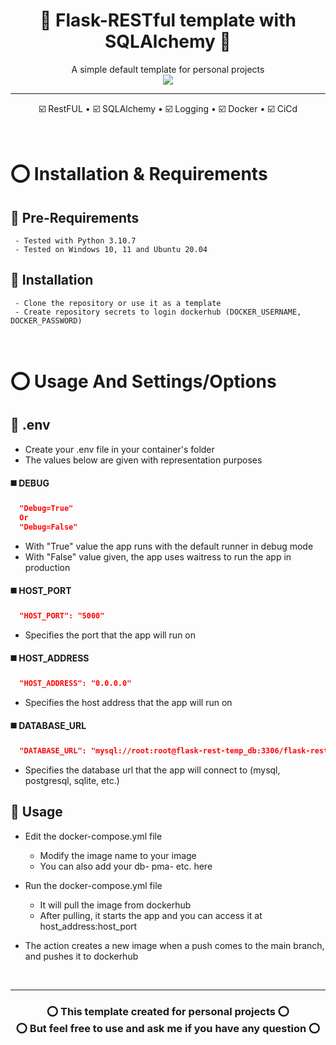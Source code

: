 <h1 align="center">🤖 Flask-RESTful template with SQLAlchemy 🤖</h1>
<div align="center">
  A simple default template for personal projects<br>
  <img src="https://user-images.githubusercontent.com/126655075/223354284-3a55f95b-cd0c-42ea-9ceb-3c1cb8c10129.png">
  <hr>
  
  ☑️ RestFUL • ☑️ SQLAlchemy • ☑️ Logging • ☑️ Docker • ☑️ CiCd
</div>

<br>

# ⭕ Installation & Requirements

## 🔹 Pre-Requirements
     - Tested with Python 3.10.7
     - Tested on Windows 10, 11 and Ubuntu 20.04
## 🔹 Installation
     - Clone the repository or use it as a template
     - Create repository secrets to login dockerhub (DOCKER_USERNAME, DOCKER_PASSWORD)
<br>

# ⭕ Usage And Settings/Options

## 🔹 .env
- Create your .env file in your container's folder
- The values below are given with representation purposes

#### ◼️ DEBUG
```json
  "Debug=True"
  Or
  "Debug=False"
```
- With "True" value the app runs with the default runner in debug mode
- With "False" value given, the app uses waitress to run the app in production

#### ◼️ HOST_PORT
```json
  "HOST_PORT": "5000"
```
- Specifies the port that the app will run on

#### ◼️ HOST_ADDRESS
```json
  "HOST_ADDRESS": "0.0.0.0"
```
- Specifies the host address that the app will run on

#### ◼️ DATABASE_URL
```json
  "DATABASE_URL": "mysql://root:root@flask-rest-temp_db:3306/flask-rest-temp"
```
- Specifies the database url that the app will connect to (mysql, postgresql, sqlite, etc.)


## 🔹 Usage
- Edit the docker-compose.yml file
  - Modify the image name to your image
  - You can also add your db- pma- etc. here
 
- Run the docker-compose.yml file
  - It will pull the image from dockerhub
  - After pulling, it starts the app and you can access it at host_address:host_port

- The action creates a new image when a push comes to the main branch, and pushes it to dockerhub

<br><hr>

<div align="center">
  
 ### ⭕ This template created for personal projects ⭕<br>⭕ But feel free to use and ask me if you have any question ⭕
  
</div>
